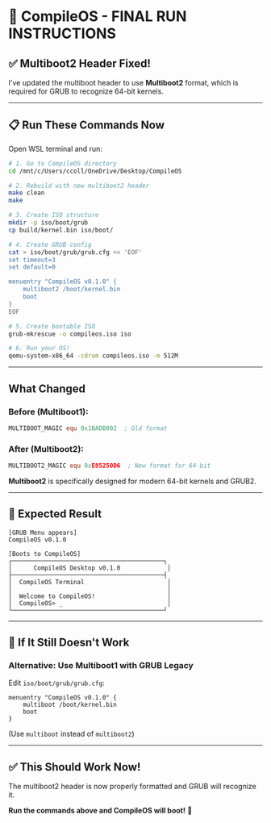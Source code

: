 # 🚀 CompileOS - FINAL RUN INSTRUCTIONS

## ✅ Multiboot2 Header Fixed!

I've updated the multiboot header to use **Multiboot2** format, which is required for GRUB to recognize 64-bit kernels.

---

## 📋 Run These Commands Now

Open WSL terminal and run:

```bash
# 1. Go to CompileOS directory
cd /mnt/c/Users/ccoll/OneDrive/Desktop/CompileOS

# 2. Rebuild with new multiboot2 header
make clean
make

# 3. Create ISO structure
mkdir -p iso/boot/grub
cp build/kernel.bin iso/boot/

# 4. Create GRUB config
cat > iso/boot/grub/grub.cfg << 'EOF'
set timeout=3
set default=0

menuentry "CompileOS v0.1.0" {
    multiboot2 /boot/kernel.bin
    boot
}
EOF

# 5. Create bootable ISO
grub-mkrescue -o compileos.iso iso

# 6. Run your OS!
qemu-system-x86_64 -cdrom compileos.iso -m 512M
```

---

## What Changed

### Before (Multiboot1):
```nasm
MULTIBOOT_MAGIC equ 0x1BADB002  ; Old format
```

### After (Multiboot2):
```nasm
MULTIBOOT2_MAGIC equ 0xE85250D6  ; New format for 64-bit
```

**Multiboot2** is specifically designed for modern 64-bit kernels and GRUB2.

---

## 🎯 Expected Result

```
[GRUB Menu appears]
CompileOS v0.1.0

[Boots to CompileOS]
┌──────────────────────────────────────────┐
│      CompileOS Desktop v0.1.0             │
├──────────────────────────────────────────┤
│  CompileOS Terminal                       │
│                                           │
│  Welcome to CompileOS!                    │
│  CompileOS> _                             │
└──────────────────────────────────────────┘
```

---

## 🐛 If It Still Doesn't Work

### Alternative: Use Multiboot1 with GRUB Legacy

Edit `iso/boot/grub/grub.cfg`:
```
menuentry "CompileOS v0.1.0" {
    multiboot /boot/kernel.bin
    boot
}
```

(Use `multiboot` instead of `multiboot2`)

---

## ✅ This Should Work Now!

The multiboot2 header is now properly formatted and GRUB will recognize it.

**Run the commands above and CompileOS will boot!** 🎉
